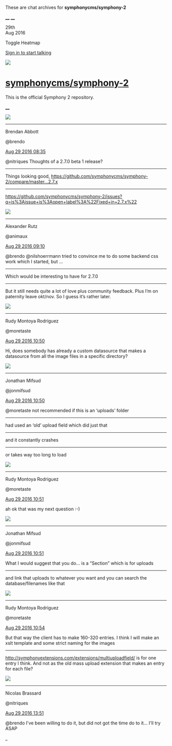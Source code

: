 These are chat archives for **symphonycms/symphony-2**

[__](/symphonycms/symphony-2/archives/2016/08/30)
[__](/symphonycms/symphony-2/archives/2016/08/28)

29th  
Aug 2016

Toggle Heatmap

[Sign in to start talking](/login?action=login&button=archive-login)

![](https://avatars-02.gitter.im/group/iv/3/57542c45c43b8c601977197e?s=48)

#  [symphonycms/symphony-2](/symphonycms/symphony-2)

This is the official Symphony 2 repository.

[ __ ](/orgs/symphonycms/rooms "More symphonycms rooms" )

![](https://avatars2.githubusercontent.com/u/69268?v=3&s=30)

__ __

Brendan Abbott

@brendo

[Aug 29 2016
08:35](https://gitter.im/symphonycms/symphony-2?at=57c3f3c3d872312a1e872b11 ""
)

@nitriques Thoughts of a 2.7.0 beta 1 release?

__ __

Things looking good,
<https://github.com/symphonycms/symphony-2/compare/master...2.7.x>

__ __

<https://github.com/symphonycms/symphony-2/issues?q=is%3Aissue+is%3Aopen+label%3A%22Fixed+in+2.7.x%22>

![](https://avatars2.githubusercontent.com/u/446874?v=3&s=30)

__ __

Alexander Rutz

@animaux

[Aug 29 2016
09:10](https://gitter.im/symphonycms/symphony-2?at=57c3fc08d872312a1e87432a ""
)

@brendo @nilshoerrmann tried to convince me to do some backend css work which
I started, but …

__ __

Which would be interesting to have for 2.7.0

__ __

But it still needs quite a lot of love plus community feedback. Plus I’m on
paternity leave okt/nov. So I guess it’s rather later.

![](https://avatars2.githubusercontent.com/u/857982?v=3&s=30)

__ __

Rudy Montoya Rodriguez

@moretaste

[Aug 29 2016
10:50](https://gitter.im/symphonycms/symphony-2?at=57c41359d872312a1e8784b4 ""
)

Hi, does somebody has already a custom datasource that makes a datasource from
all the image files in a specific directory?

![](https://avatars1.githubusercontent.com/u/859775?v=3&s=30)

__ __

Jonathan Mifsud

@jonmifsud

[Aug 29 2016
10:50](https://gitter.im/symphonycms/symphony-2?at=57c41372d872312a1e87850b ""
)

@moretaste not recommended if this is an ‘uploads’ folder

__ __

had used an ‘old’ upload field which did just that

__ __

and it constantly crashes

__ __

or takes way too long to load

![](https://avatars2.githubusercontent.com/u/857982?v=3&s=30)

__ __

Rudy Montoya Rodriguez

@moretaste

[Aug 29 2016
10:51](https://gitter.im/symphonycms/symphony-2?at=57c4139ad872312a1e87855d ""
)

ah ok that was my next question :-)

![](https://avatars1.githubusercontent.com/u/859775?v=3&s=30)

__ __

Jonathan Mifsud

@jonmifsud

[Aug 29 2016
10:51](https://gitter.im/symphonycms/symphony-2?at=57c413b25b11de77215d7809 ""
)

What I would suggest that you do… is a “Section” which is for uploads

__ __

and link that uploads to whatever you want and you can search the
database/filenames like that

![](https://avatars2.githubusercontent.com/u/857982?v=3&s=30)

__ __

Rudy Montoya Rodriguez

@moretaste

[Aug 29 2016
10:54](https://gitter.im/symphonycms/symphony-2?at=57c4144d3cdeb6467b7bc2e2 ""
)

But that way the client has to make 160-320 entries. I think I will make an
xslt template and some strict naming for the images

__ __

<http://symphonyextensions.com/extensions/multiuploadfield/> is for one entry
I think. And not as the old mass upload extension that makes an entry for each
file?

![](https://avatars1.githubusercontent.com/u/771169?v=3&s=30)

__ __

Nicolas Brassard

@nitriques

[Aug 29 2016
13:51](https://gitter.im/symphonycms/symphony-2?at=57c43dcc65053b006cdc7222 ""
)

@brendo I've been willing to do it, but did not got the time do to it... I'll
try ASAP

_

